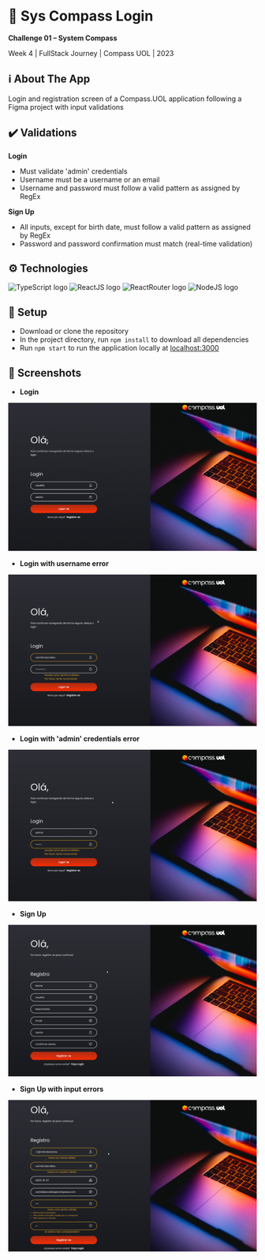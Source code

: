 # 🔐 Sys Compass Login

**Challenge 01 – System Compass**

Week 4 | FullStack Journey | Compass UOL | 2023

## ℹ️ About The App
Login and registration screen of a Compass.UOL application following a Figma project with input validations

## ✔️ Validations
**Login**
- Must validate 'admin' credentials
- Username must be a username or an email
- Username and password must follow a valid pattern as assigned by RegEx

**Sign Up**
- All inputs, except for birth date, must follow a valid pattern as assigned by RegEx
- Password and password confirmation must match (real-time validation)

## ⚙️ Technologies
![TypeScript logo](https://img.shields.io/badge/TypeScript-007ACC?style=for-the-badge&logo=typescript&logoColor=white)
![ReactJS logo](https://img.shields.io/badge/React-20232A?style=for-the-badge&logo=react&logoColor=61DAFB)
![ReactRouter logo](https://img.shields.io/badge/React_Router-CA4245?style=for-the-badge&logo=react-router&logoColor=white)
![NodeJS logo](https://img.shields.io/badge/Node.js-43853D?style=for-the-badge&logo=node.js&logoColor=white)

## 🚀 Setup
- Download or clone the repository
- In the project directory, run `npm install` to download all dependencies
- Run `npm start` to run the application locally at [localhost:3000](http://localhost:3000)

## 📸 Screenshots
- **Login**

![LoginPage](/src/assets/screenshots/LoginPage.png)

- **Login with username error**

![LoginPage](/src/assets/screenshots/LoginUsernameError.png)

- **Login with 'admin' credentials error**

![LoginPage](/src/assets/screenshots/LoginAdminError.png)

- **Sign Up**

![LoginPage](/src/assets/screenshots/SignupPage.png)

- **Sign Up with input errors**

![LoginPage](/src/assets/screenshots/SignupErrors.png)